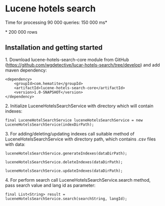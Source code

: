 # Lucene hotels search
Time for processing 90 000 queries: 150 000 ms*  

\* 200 000 rows

## Installation and getting started

1\.	Download lucene-hotels-search-core module from GitHub (https://github.com/wgdetective/lucar-hotels-search/tree/develop) and add maven dependency:
```
<dependency>
    <groupId>com.hematite</groupId>
    <artifactId>lucene-hotels-search-core</artifactId>
    <version>1.0-SNAPSHOT</version>
</dependency>
```
2\.	Initialize LuceneHotelsSearchService with directory which will contain indexes:

```
final LuceneHotelSearchService luceneHotelsSearchService = new LuceneHotelsSearchService(indexDirPath);
```

3\.	For adding/deleting/updating indexes call suitable method of LuceneHotelsSearchService with directory path, which contains .csv files with data:
```
luceneHotelsSearchService.generateIndexes(dataDirPath);

luceneHotelsSearchService.deleteIndexes(dataDirPath);

luceneHotelsSearchService.updateIndexes(dataDirPath);
```

4\.	For perform search call LuceneHotelsSearchService.search method, pass search value and lang id as parameter:  
```
final List<String> result = luceneHotelsSearchService.search(searchString, langId);
```
